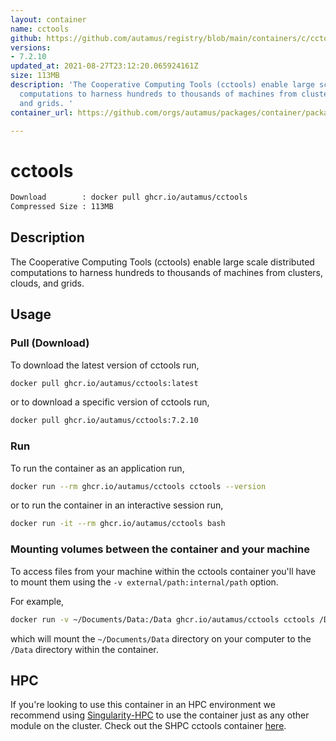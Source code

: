 ```yaml
---
layout: container
name: cctools
github: https://github.com/autamus/registry/blob/main/containers/c/cctools/spack.yaml
versions:
- 7.2.10
updated_at: 2021-08-27T23:12:20.065924161Z
size: 113MB
description: 'The Cooperative Computing Tools (cctools) enable large scale distributed
  computations to harness hundreds to thousands of machines from clusters, clouds,
  and grids. '
container_url: https://github.com/orgs/autamus/packages/container/package/cctools

---
```

# cctools
```bash 
Download        : docker pull ghcr.io/autamus/cctools
Compressed Size : 113MB
```

## Description
The Cooperative Computing Tools (cctools) enable large scale distributed computations to harness hundreds to thousands of machines from clusters, clouds, and grids. 

## Usage
### Pull (Download)
To download the latest version of cctools run,

```bash
docker pull ghcr.io/autamus/cctools:latest
```

or to download a specific version of cctools run,

```bash
docker pull ghcr.io/autamus/cctools:7.2.10
```
### Run
To run the container as an application run,
```bash
docker run --rm ghcr.io/autamus/cctools cctools --version
```

or to run the container in an interactive session run,
```bash
docker run -it --rm ghcr.io/autamus/cctools bash
```

### Mounting volumes between the container and your machine
To access files from your machine within the cctools container you'll have to mount them using the `-v external/path:internal/path` option.

For example,
```bash
docker run -v ~/Documents/Data:/Data ghcr.io/autamus/cctools cctools /Data/myData.csv
```
which will mount the `~/Documents/Data` directory on your computer to the `/Data` directory within the container.

## HPC
If you're looking to use this container in an HPC environment we recommend using [Singularity-HPC](https://singularity-hpc.readthedocs.io) to use the container just as any other module on the cluster. Check out the SHPC cctools container [here](https://singularityhub.github.io/singularity-hpc/r/ghcr.io-autamus-cctools/).